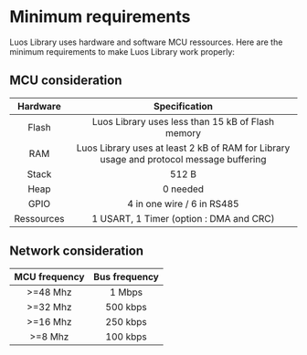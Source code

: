 # Minimum requirements
Luos Library uses hardware and software MCU ressources. Here are the minimum requirements to make Luos Library work properly:

## MCU consideration
| Hardware | Specification |
| :---: | :---: | 
| Flash | Luos Library uses less than 15 kB of Flash memory |
| RAM | Luos Library uses at least 2 kB of RAM for Library usage and protocol message buffering |
| Stack | 512 B | 
| Heap | 0 needed | 
| GPIO | 4 in one wire / 6 in RS485  |
| Ressources | 1 USART, 1 Timer (option : DMA and CRC)|

## Network consideration
| MCU frequency | Bus frequency |
| :---: | :---: | 
| >=48 Mhz | 1 Mbps |
| >=32 Mhz | 500 kbps |
| >=16 Mhz | 250 kbps | 
| >=8 Mhz | 100 kbps | 
